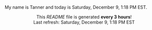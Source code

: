 My name is Tanner and today is Saturday, December 9, 1:18 PM EST.

<p align="center">This <i>README</i> file is generated <b>every 3 hours</b>!</br>Last refresh: Saturday, December 9, 1:18 PM EST<br /></p>
